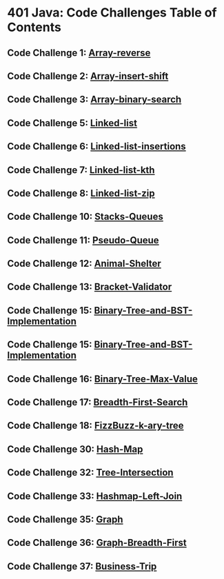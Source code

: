 # 401 Java: Code Challenges Table of Contents

## Code Challenge 1: [Array-reverse](./array-reverse/README.md)
## Code Challenge 2: [Array-insert-shift](./array-insert-shift/README.md)
## Code Challenge 3: [Array-binary-search](./array-binary-search/README.md)
## Code Challenge 5: [Linked-list](./datastructures/code-challenge-readmes/linked-list-readme.md)
## Code Challenge 6: [Linked-list-insertions](./datastructures/code-challenge-readmes/linked-list-insertions-readme.md)
## Code Challenge 7: [Linked-list-kth](./datastructures/code-challenge-readmes/linked-list-kth-from-end-readme.md)
## Code Challenge 8: [Linked-list-zip](./datastructures/code-challenge-readmes/linked-list-zip.md)
## Code Challenge 10: [Stacks-Queues](./datastructures/code-challenge-readmes/stacks-queues.md)
## Code Challenge 11: [Pseudo-Queue](./datastructures/code-challenge-readmes/Pseudo-queues.md)
## Code Challenge 12: [Animal-Shelter](./datastructures/code-challenge-readmes/stack-queue-animal-shelter.md)
## Code Challenge 13: [Bracket-Validator](./datastructures/code-challenge-readmes/multi-bracket-validation.md)
## Code Challenge 15: [Binary-Tree-and-BST-Implementation](./datastructures/code-challenge-readmes/binary-tree-and-BST-implementation.md)
## Code Challenge 15: [Binary-Tree-and-BST-Implementation](./datastructures/code-challenge-readmes/binary-tree-and-BST-implementation.md)
## Code Challenge 16: [Binary-Tree-Max-Value](./datastructures/code-challenge-readmes/binary-tree-max-value.md)
## Code Challenge 17: [Breadth-First-Search](./datastructures/code-challenge-readmes/breadth-first-traversal.md)
## Code Challenge 18: [FizzBuzz-k-ary-tree](./datastructures/code-challenge-readmes/tree-fizz-buzz.md)
## Code Challenge 30: [Hash-Map](./datastructures/code-challenge-readmes/hashMap.md)
## Code Challenge 32: [Tree-Intersection](./datastructures/code-challenge-readmes/tree-intersection.md)
## Code Challenge 33: [Hashmap-Left-Join](./datastructures/code-challenge-readmes/hashmap-left-join.md)
## Code Challenge 35: [Graph](./datastructures/code-challenge-readmes/graph.md)
## Code Challenge 36: [Graph-Breadth-First](./datastructures/code-challenges-readmes/graph-breadth-first.md)
## Code Challenge 37: [Business-Trip](./datastructures/code-challenges-readmes/business-trip.md)